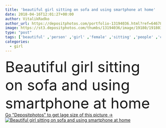 ```yaml
---
title: 'beautiful girl sitting on sofa and using smartphone at home'
date: 2018-04-16T12:01:27+00:00
author: VitalikRadko
author_url: https://depositphotos.com/portfolio-13194036.html?ref=64678756
image: https://st3.depositphotos.com/thumbs/13194036/image/19180/191803000/api_thumb_450.jpg?forcejpeg=true
type: "post"
tags: ['beautiful' ,'person' ,'girl' ,'female' ,'sitting' ,'people' ,'caucasian' ,'connection' ,'home' ,'woman' ,'electronics' ,'overweight' ,'indoors' ,'using' ,'alone' ,'attractive' ,'apartment' ,'gadget' ,'sofa' ,'smartphone' ,'copy space' ,'selective focus' ,'young adult' ,'Living Room' ,'size plus' ,'digital device' ]
categories: 
  - girl
---
```

<div aling="center">
            <font size="60"> Beautiful girl sitting on sofa and using smartphone at home</font>   
</div>
<div>
    <a href='https://st3.depositphotos.com/thumbs/13194036/image/19180/191803000/api_thumb_450.jpg?forcejpeg=true?ref=64678756' target=_blank > Go "Depositphotos" to get lage size of this picture ->
        <img href='https://st3.depositphotos.com/thumbs/13194036/image/19180/191803000/api_thumb_450.jpg?forcejpeg=true?ref=64678756' src='https://st3.depositphotos.com/13194036/19180/i/950/depositphotos_191803000-stock-photo-beautiful-girl-sitting-sofa-using.jpg?forcejpeg=true' alt='Beautiful girl sitting on sofa and using smartphone at home' >
    </a>
</div>
